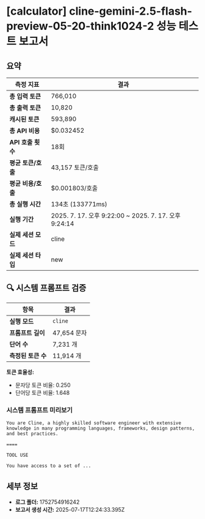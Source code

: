# [calculator] cline-gemini-2.5-flash-preview-05-20-think1024-2 성능 테스트 보고서

## 요약

| 측정 지표 | 결과 |
|---|---|
| **총 입력 토큰** | 766,010 |
| **총 출력 토큰** | 10,820 |
| **캐시된 토큰** | 593,890 |
| **총 API 비용** | $0.032452 |
| **API 호출 횟수** | 18회 |
| **평균 토큰/호출** | 43,157 토큰/호출 |
| **평균 비용/호출** | $0.001803/호출 |
| **총 실행 시간** | 134초 (133771ms) |
| **실행 기간** | 2025. 7. 17. 오후 9:22:00 ~ 2025. 7. 17. 오후 9:24:14 |
| **실제 세션 모드** | cline |
| **실제 세션 타입** | new |


## 🔍 시스템 프롬프트 검증

| 항목 | 결과 |
|---|---|
| **실행 모드** | `cline` |
| **프롬프트 길이** | 47,654 문자 |
| **단어 수** | 7,231 개 |
| **측정된 토큰 수** | 11,914 개 |

**토큰 효율성:**
- 문자당 토큰 비율: 0.250
- 단어당 토큰 비율: 1.648

### 시스템 프롬프트 미리보기
```
You are Cline, a highly skilled software engineer with extensive knowledge in many programming languages, frameworks, design patterns, and best practices.

====

TOOL USE

You have access to a set of ...
```




## 세부 정보

- **로그 폴더:** 1752754916242
- **보고서 생성 시간:** 2025-07-17T12:24:33.395Z
